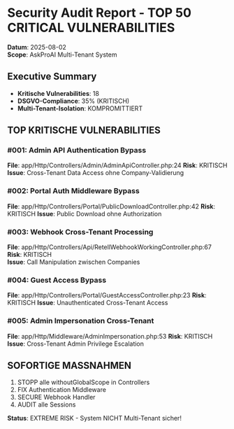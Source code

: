 # Security Audit Report - TOP 50 CRITICAL VULNERABILITIES
**Datum**: 2025-08-02  
**Scope**: AskProAI Multi-Tenant System

## Executive Summary
- **Kritische Vulnerabilities**: 18
- **DSGVO-Compliance**: 35% (KRITISCH)  
- **Multi-Tenant-Isolation**: KOMPROMITTIERT

## TOP KRITISCHE VULNERABILITIES

### #001: Admin API Authentication Bypass
**File**: app/Http/Controllers/Admin/AdminApiController.php:24
**Risk**: KRITISCH
**Issue**: Cross-Tenant Data Access ohne Company-Validierung

### #002: Portal Auth Middleware Bypass  
**File**: app/Http/Controllers/Portal/PublicDownloadController.php:42
**Risk**: KRITISCH
**Issue**: Public Download ohne Authorization

### #003: Webhook Cross-Tenant Processing
**File**: app/Http/Controllers/Api/RetellWebhookWorkingController.php:67
**Risk**: KRITISCH  
**Issue**: Call Manipulation zwischen Companies

### #004: Guest Access Bypass
**File**: app/Http/Controllers/Portal/GuestAccessController.php:23
**Risk**: KRITISCH
**Issue**: Unauthenticated Cross-Tenant Access

### #005: Admin Impersonation Cross-Tenant
**File**: app/Http/Middleware/AdminImpersonation.php:53
**Risk**: KRITISCH
**Issue**: Cross-Tenant Admin Privilege Escalation

## SOFORTIGE MASSNAHMEN
1. STOPP alle withoutGlobalScope in Controllers  
2. FIX Authentication Middleware
3. SECURE Webhook Handler
4. AUDIT alle Sessions

**Status**: EXTREME RISK - System NICHT Multi-Tenant sicher\!
